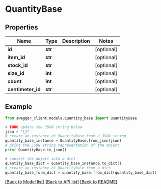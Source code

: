 # QuantityBase


## Properties

Name | Type | Description | Notes
------------ | ------------- | ------------- | -------------
**id** | **str** |  | [optional] 
**item_id** | **str** |  | [optional] 
**stock_id** | **str** |  | [optional] 
**size_id** | **int** |  | [optional] 
**count** | **int** |  | [optional] 
**centimeter_id** | **str** |  | [optional] 

## Example

```python
from swagger_client.models.quantity_base import QuantityBase

# TODO update the JSON string below
json = "{}"
# create an instance of QuantityBase from a JSON string
quantity_base_instance = QuantityBase.from_json(json)
# print the JSON string representation of the object
print QuantityBase.to_json()

# convert the object into a dict
quantity_base_dict = quantity_base_instance.to_dict()
# create an instance of QuantityBase from a dict
quantity_base_form_dict = quantity_base.from_dict(quantity_base_dict)
```
[[Back to Model list]](../README.md#documentation-for-models) [[Back to API list]](../README.md#documentation-for-api-endpoints) [[Back to README]](../README.md)


